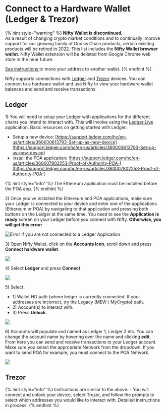# Connect to a Hardware Wallet (Ledger & Trezor)

{% hint style="warning" %}
**Nifty Wallet is discontinued.** \
As a result of changing crypto market conditions and to continually improve support for our growing family of Gnosis Chain products, certain existing products will be retired in 2022. This list includes the **Nifty Wallet browser wallet**. Nifty Wallet extension will be delisted from Google Chrome web store in the near future.&#x20;

[See instructions ](./#move-export-an-address)to move your address to another wallet.
{% endhint %}

Nifty supports connections with [Ledger](https://www.ledger.com) and [Trezor](https://trezor.io) devices. You can connect to a hardware wallet and use Nifty to view your hardware wallet balances and send and receive transactions.

## Ledger

1\) You will need to setup your Ledger with applications for the different chains you intend to interact with. This will involve using the [Ledger Live](https://www.ledger.com/ledger-live/) application. Basic resources on getting started with Ledger:

* Setup a new device: [https://support.ledger.com/hc/en-us/articles/360000613793-Set-up-as-new-device](https://support.ledger.com/hc/en-us/articles/360000613793-Set-up-as-new-device)
* Install the POA application: [https://support.ledger.com/hc/en-us/articles/360007802253-Proof-of-Authority-POA-](https://support.ledger.com/hc/en-us/articles/360007802253-Proof-of-Authority-POA-)

{% hint style="info" %}
The Ethereum application must be installed before the POA app.
{% endhint %}

2\) Once you've installed the Ethereum and POA applications, make sure your Ledger is connected to your device and enter one of the applications (Ethereum or POA) by navigating to that application and pressing both buttons on the Ledger at the same time. You need to see the **Application is ready** screen on your Ledger before you connect with Nifty. **Otherwise, you will get this error:**

![Error if you are not connected to a Ledger Application](../../.gitbook/assets/error-1.png)

3\) Open Nifty Wallet, click on the **Accounts Icon**, scroll down and press **Connect hardware wallet**.&#x20;

![](../../.gitbook/assets/connect-3.png)

4\) Select **Ledger** and press **Connect**.

![](../../.gitbook/assets/connect\_to\_ledger.png)

5\) Select:

* 1\) Wallet HD path (where ledger is currently connected. If your addresses are incorrect, try the Legacy (MEW / MyCrypto) path.
* 2\) Account(s) to interact with.
* 3\) Press **Unlock.**

![](../../.gitbook/assets/wallet.png)



6\) Accounts will populate and named as Ledger 1, Ledger 2 etc. You can change the account name by hovering over the name and clicking **edit**. From here you can send and receive transactions to your Ledger account. Make sure you select the appropriate Network from the dropdown. If you want to send POA for example, you must connect to the POA Network.

![](../../.gitbook/assets/change\_network\_1.png)

## Trezor

{% hint style="info" %}
Instructions are similar to the above. - You will connect and unlock your device, select Trezor, and follow the prompts to select which addresses you would like to interact with. Detailed instructions in process.
{% endhint %}



